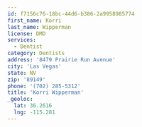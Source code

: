```yaml
---
id: f7156c76-18bc-44d6-b386-2a9958985774
first_name: Korri
last_name: Wipperman
license: DMD
services:
  - Dentist
category: Dentists
address: '8479 Prairie Run Avenue'
city: 'Las Vegas'
state: NV
zip: '89149'
phone: '(702) 285-5312'
title: 'Korri Wipperman'
_geoloc:
  lat: 36.2616
  lng: -115.281
---
```


